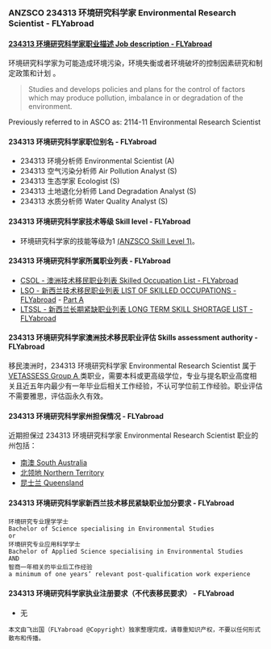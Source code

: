 ### ANZSCO 234313 环境研究科学家 Environmental Research Scientist - FLYabroad ###

####  [234313 环境研究科学家职业描述 Job description - FLYabroad](http://www.flyabroadvisa.com/anzsco/2343.html#234313)

环境研究科学家为可能造成环境污染，环境失衡或者环境破坏的控制因素研究和制定政策和计划 。

>Studies and develops policies and plans for the control of factors which may produce pollution, imbalance in or degradation of the environment.
 
Previously referred to in ASCO as:
2114-11 Environmental Research Scientist

#### 234313 环境研究科学家职位别名 - FLYabroad
 
- 234313 环境分析师 Environmental Scientist (A)
- 234313 空气污染分析师 Air Pollution Analyst (S)
- 234313 生态学家 Ecologist (S)
- 234313 土地退化分析师 Land Degradation Analyst (S)
- 234313 水质分析师  Water Quality Analyst (S)

#### 234313 环境研究科学家技术等级 Skill level - FLYabroad

- 环境研究科学家的技能等级为1 [(ANZSCO Skill Level 1)](http://www.flyabroadvisa.com/anzsco/)。

#### 234313 环境研究科学家所属职业列表 - FLYabroad

- [CSOL - 澳洲技术移民职业列表 Skilled Occupation List - FLYabroad](http://www.flyabroadvisa.com/sol/)
- [LSO - 新西兰技术移民职业列表 LIST OF SKILLED OCCUPATIONS - FLYabroad](http://nz.flyabroadvisa.com/lso/) - [Part A](parta)
- [LTSSL - 新西兰长期紧缺职业列表 LONG TERM SKILL SHORTAGE LIST - FLYabroad](http://nz.flyabroadvisa.com/work-residence/ltssl.html)

#### 234313 环境研究科学家澳洲技术移民职业评估 Skills assessment authority - FLYabroad

移民澳洲时，234313 环境研究科学家 Environmental Research Scientist 属于 [VETASSESS Group A ](http://www.flyabroadvisa.com/ass/vetassess.html)类职业，需要本科或更高级学位，专业与提名职业高度相关且近五年内最少有一年毕业后相关工作经验，不认可学位前工作经验。职业评估不需要雅思，评估函永久有效。

#### 234313 环境研究科学家州担保情况 - FLYabroad

近期担保过 234313 环境研究科学家 Environmental Research Scientist 职业的州包括：

- [南澳 South Australia](http://www.flyabroadvisa.com/zdb/sa.html)
- [北领地 Northern Territory](http://www.flyabroadvisa.com/zdb/nt.html)
- [昆士兰 Queensland](http://www.flyabroadvisa.com/zdb/qld.html)

#### 234313 环境研究科学家新西兰技术移民紧缺职业加分要求 - FLYabroad

    环境研究专业理学学士
    Bachelor of Science specialising in Environmental Studies 
    or 
    环境研究专业应用科学学士
    Bachelor of Applied Science specialising in Environmental Studies 
    AND
    智商一年相关的毕业后工作经验
    a minimum of one years’ relevant post-qualification work experience

#### 234313 环境研究科学家执业注册要求（不代表移民要求） - FLYabroad

- 无

`本文由飞出国（FLYabroad @Copyright）独家整理完成，请尊重知识产权，不要以任何形式散布和传播。`